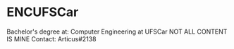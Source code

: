 # ENCUFSCar
Bachelor's degree at: Computer Engineering at UFSCar
NOT ALL CONTENT IS MINE
Contact: Articus#2138
